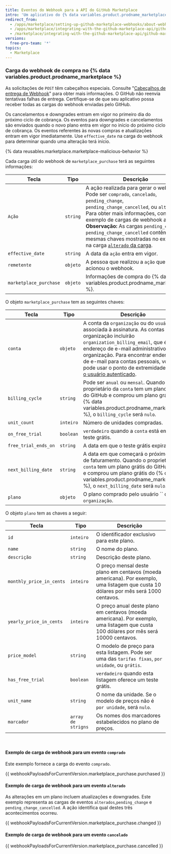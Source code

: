 ```yaml
---
title: Eventos do Webhook para a API do GitHub Marketplace
intro: 'Um aplicativo do {% data variables.product.prodname_marketplace %} recebe informações sobre mudanças no plano de um usuário no webhook do evento de compra no Marketplace. Um evento de compra no Marketplace é acionado quando um usuário compra, cancela ou muda seu plano de pagamento.'
redirect_from:
  - /apps/marketplace/setting-up-github-marketplace-webhooks/about-webhook-payloads-for-a-github-marketplace-listing/
  - /apps/marketplace/integrating-with-the-github-marketplace-api/github-marketplace-webhook-events/
  - /marketplace/integrating-with-the-github-marketplace-api/github-marketplace-webhook-events
versions:
  free-pro-team: '*'
topics:
  - Marketplace
---
```




### Carga do webhook de compra no {% data variables.product.prodname_marketplace %}

As solicitações de `POST` têm cabeçalhos especiais. Consulte "[Cabeçalhos de entrega de Webhook](/webhooks/event-payloads/#delivery-headers)" para obter mais informações. O GitHub não reenvia tentativas falhas de entrega. Certifique-se de que seu aplicativo possa receber todas as cargas do webhook enviadas pelo GitHub.

Os cancelamentos e downgrades entram em vigor no primeiro dia do próximo ciclo de cobrança. Os eventos para downgrades e cancelamentos são enviados quando o novo plano entra em vigor no início do próximo ciclo de cobrança. Os eventos referentes às novas compras e atualizações entram em vigor imediatamente. Use `effective_date` na carga do webhook para determinar quando uma alteração terá início.

{% data reusables.marketplace.marketplace-malicious-behavior %}

Cada carga útil do webhook de `marketplace_purchase` terá as seguintes informações:


| Tecla                  | Tipo     | Descrição                                                                                                                                                                                                                                                                                                                                                                                                             |
| ---------------------- | -------- | --------------------------------------------------------------------------------------------------------------------------------------------------------------------------------------------------------------------------------------------------------------------------------------------------------------------------------------------------------------------------------------------------------------------- |
| `Ação`                 | `string` | A ação realizada para gerar o webhook. Pode ser `comprado`, `cancelado`, `pending_change`, `pending_change_cancelled`, ou `alterado`. Para obter mais informações, consulte o exemplo de cargas de webhook abaixo. **Observação:** As cargas `pending_change` e `pending_change_cancelled` contêm as mesmas chaves mostradas no exemplo na carga [`alterado` da carga](#example-webhook-payload-for-a-changed-event). |
| `effective_date`       | `string` | A data da `ação` entra em vigor.                                                                                                                                                                                                                                                                                                                                                                                      |
| `remetente`            | `objeto` | A pessoa que realizou a `ação` que acionou o webhook.                                                                                                                                                                                                                                                                                                                                                                 |
| `marketplace_purchase` | `objeto` | Informações de compra do {% data variables.product.prodname_marketplace %}.                                                                                                                                                                                                                                                                                                                                           |

O objeto `marketplace_purchase` tem as seguintes chaves:

| Tecla                | Tipo      | Descrição                                                                                                                                                                                                                                                                                                                                                                   |
| -------------------- | --------- | --------------------------------------------------------------------------------------------------------------------------------------------------------------------------------------------------------------------------------------------------------------------------------------------------------------------------------------------------------------------------- |
| `conta`              | `objeto`  | A conta da `organização` ou do `usuário` associada à assinatura. As contas da organização incluirão `organization_billing_email`, que é o endereço de e-mail administrativo da organização. Para encontrar endereços de e-mail para contas pessoais, você pode usar o ponto de extremidade [Obter o usuário autenticado](/rest/reference/users#get-the-authenticated-user). |
| `billing_cycle`      | `string`  | Pode ser `anual` ou `mensal`. Quando a o proprietário da `conta` tem um plano grátis do GitHub e comprou um plano grátis do {% data variables.product.prodname_marketplace %}, o `billing_cycle` será `nulo`.                                                                                                                                                               |
| `unit_count`         | `inteiro` | Número de unidades compradas.                                                                                                                                                                                                                                                                                                                                               |
| `on_free_trial`      | `boolean` | `verdadeiro` quando a `conta` está em um teste grátis.                                                                                                                                                                                                                                                                                                                      |
| `free_trial_ends_on` | `string`  | A data em que o teste grátis expirará.                                                                                                                                                                                                                                                                                                                                      |
| `next_billing_date`  | `string`  | A data em que começará o próximo ciclo de faturamento. Quando o proprietário da `conta` tem um plano grátis do GitHub.com e comprou um plano grátis do {% data variables.product.prodname_marketplace %}, o `next_billing_date` será `nulo`.                                                                                                                                |
| `plano`              | `objeto`  | O plano comprado pelo usuário `` ou `organização`.                                                                                                                                                                                                                                                                                                                          |

O objeto `plano` tem as chaves a seguir:

| Tecla                    | Tipo               | Descrição                                                                                                                             |
| ------------------------ | ------------------ | ------------------------------------------------------------------------------------------------------------------------------------- |
| `id`                     | `inteiro`          | O identificador exclusivo para este plano.                                                                                            |
| `name`                   | `string`           | O nome do plano.                                                                                                                      |
| `descrição`              | `string`           | Descrição deste plano.                                                                                                                |
| `monthly_price_in_cents` | `inteiro`          | O preço mensal deste plano em centavos (moeda americana). Por exemplo, uma listagem que custa 10 dólares por mês será 1000 centavos.  |
| `yearly_price_in_cents`  | `inteiro`          | O preço anual deste plano em centavos (moeda americana). Por exemplo, uma listagem que custa 100 dólares por mês será 10000 centavos. |
| `price_model`            | `string`           | O modelo de preço para esta listagem. Pode ser uma das `tarifas fixas`, `por unidade`, ou `grátis`.                                   |
| `has_free_trial`         | `boolean`          | `verdadeiro` quando esta listagem oferece um teste grátis.                                                                            |
| `unit_name`              | `string`           | O nome da unidade. Se o modelo de preços não é `por unidade`, será `nulo`.                                                            |
| `marcador`               | `array de strigns` | Os nomes dos marcadores estabelecidos no plano de preços.                                                                             |

<br/>

#### Exemplo de carga de webhook para um evento `comprado`
Este exemplo fornece a carga do evento `comprado`.

{{ webhookPayloadsForCurrentVersion.marketplace_purchase.purchased }}

#### Exemplo de carga de webhook para um evento `alterado`

As alterações em um plano incluem atualizações e downgrades. Este exemplo representa as cargas de eventos `alterados`,`pending_change` e `pending_change_cancelled`. A ação identifica qual destes três acontecimentos ocorreu.

{{ webhookPayloadsForCurrentVersion.marketplace_purchase.changed }}

#### Exemplo de carga de webhook para um evento `cancelado`

{{ webhookPayloadsForCurrentVersion.marketplace_purchase.cancelled }}
